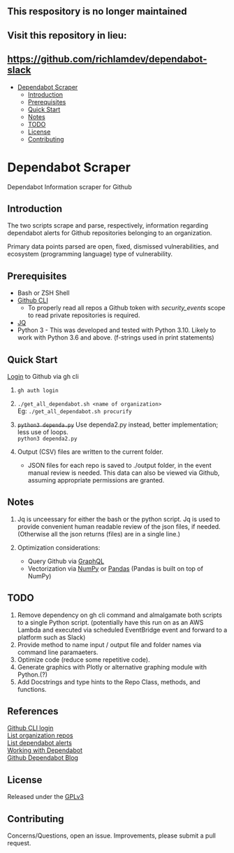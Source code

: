 ## **This respository is no longer maintained**
## **Visit this repository in lieu:**
## **https://github.com/richlamdev/dependabot-slack**

- [Dependabot Scraper](#dependabot-scraper)
  * [Introduction](#introduction)
  * [Prerequisites](#prerequisites)
  * [Quick Start](#quick-start)
  * [Notes](#notes)
  * [TODO](#todo)
  * [License](#license)
  * [Contributing](#contributing)

# Dependabot Scraper

Dependabot Information scraper for Github


## Introduction

The two scripts scrape and parse, respectively, information regarding
dependabot alerts for Github repositories belonging to an organization.

Primary data points parsed are open, fixed, dismissed vulnerabilities, and
ecosystem (programming language) type of vulnerability.


## Prerequisites

* Bash or ZSH Shell
* [Github CLI](https://cli.github.com/manual/installation)
  * To properly read all repos a Github token with _security_events_ scope to
read private repositories is required.
* [JQ](https://stedolan.github.io/jq/download/)
* Python 3 - This was developed and tested with Python 3.10.  Likely to work
with Python 3.6 and above.  (f-strings used in print statements)


## Quick Start

[Login](https://cli.github.com/manual/gh_auth_login) to Github via gh cli

1. ```gh auth login```

2. ```./get_all_dependabot.sh <name of organization>```\
  Eg: ```./get_all_dependabot.sh procurify```

3. ~~```python3 dependa.py```~~  Use dependa2.py instead, better implementation;
  less use of loops.\
  ```python3 dependa2.py```


4. Output (CSV) files are written to the current folder.
    * JSON files for each repo is saved to ./output folder, in the event manual
review is needed.  This data can also be viewed via Github, assuming
appropriate permissions are granted.


## Notes

1. Jq is unceessary for either the bash or the python script.  Jq is used to
provide convenient human readable review of the json files, if needed.
(Otherwise all the json returns (files) are in a single line.)

2. Optimization considerations:
    * Query Github via [GraphQL](https://github.blog/changelog/2022-06-29-dependabot-alerts-dependency-scope-filter-via-graphql-api/)
    * Vectorization via [NumPy](https://numpy.org/) or [Pandas](https://pandas.pydata.org/)
    (Pandas is built on top of NumPy)


## TODO

1. Remove dependency on gh cli command and almalgamate both scripts to
a single Python script.  (potentially have this run on as an AWS Lambda and
executed via scheduled EventBridge event and forward to a platform such as
Slack)
2. Provide method to name input / output file and folder names via command line
   paramaeters.
3. Optimize code (reduce some repetitive code).
4. Generate graphics with Plotly or alternative graphing module with Python.(?)
5. Add Docstrings and type hints to the Repo Class, methods, and functions.


## References

[Github CLI login](https://cli.github.com/manual/gh_auth_login)\
[List organization repos](https://docs.github.com/en/rest/repos/repos#list-organization-repositories)\
[List dependabot alerts](https://docs.github.com/en/rest/dependabot/alerts#list-dependabot-alerts-for-a-repository)\
[Working with Dependabot](https://docs.github.com/en/code-security/dependabot/working-with-dependabot)\
[Github Dependabot Blog](https://github.blog/2020-06-01-keep-all-your-packages-up-to-date-with-dependabot/)


## License

Released under the [GPLv3](https://www.gnu.org/licenses/gpl-3.0.en.html)


## Contributing

Concerns/Questions, open an issue.  Improvements, please submit a pull request.
